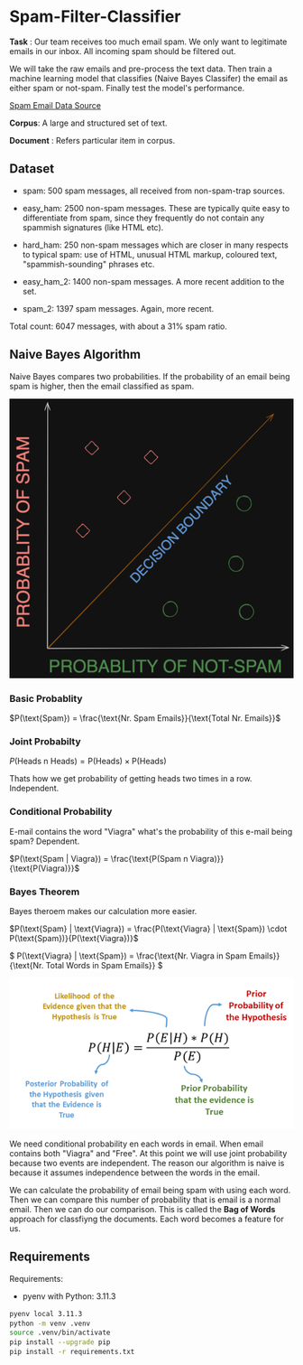 # Spam-Filter-Classifier

**Task** : Our team receives too much email spam. We only want to legitimate emails in our inbox. All incoming spam should be filtered out.


We will take the raw emails and pre-process the text data. Then train a machine learning model that classifies (Naive Bayes Classifer) the email as either spam or not-spam. Finally test the model's performance.


[Spam Email Data Source](https://spamassassin.apache.org/)

**Corpus**: A large and structured set of text.

**Document** : Refers particular item in corpus.


## Dataset

  - spam: 500 spam messages, all received from non-spam-trap sources.

  - easy_ham: 2500 non-spam messages.  These are typically quite easy to
    differentiate from spam, since they frequently do not contain any spammish
    signatures (like HTML etc).

  - hard_ham: 250 non-spam messages which are closer in many respects to
    typical spam: use of HTML, unusual HTML markup, coloured text,
    "spammish-sounding" phrases etc.

  - easy_ham_2: 1400 non-spam messages.  A more recent addition to the set.

  - spam_2: 1397 spam messages.  Again, more recent.

Total count: 6047 messages, with about a 31% spam ratio.

## Naive Bayes Algorithm

Naive Bayes compares two probabilities. If the probability of an email being spam is higher, then the email classified as spam. 

![Probability Graph](images/graph_prob.png)

### Basic Probablity

$P(\text{Spam}) = \frac{\text{Nr. Spam Emails}}{\text{Total Nr. Emails}}$

### Joint Probabilty

$P(\text{Heads n Heads}) ={\text{P(Heads)}} \times{\text{P(Heads)}}$

Thats how we get probability of getting heads two times in a row. Independent.

### Conditional Probability 

E-mail contains the word "Viagra" what's the probability of this e-mail being spam? Dependent.

$P(\text{Spam | Viagra}) = \frac{\text{P(Spam n Viagra)}}{\text{P(Viagra)}}$

### Bayes Theorem

Bayes theroem makes our calculation more easier.

$P(\text{Spam} | \text{Viagra}) = \frac{P(\text{Viagra} | \text{Spam}) \cdot P(\text{Spam})}{P(\text{Viagra})}$

$ P(\text{Viagra} | \text{Spam}) = \frac{\text{Nr. Viagra in Spam Emails}}{\text{Nr. Total Words in Spam Emails}} $

![Naive Bayes](images/prob.png)

We need conditional probability en each words in email. When email contains both "Viagra" and "Free". At this point we will use joint probability because two events are independent. The reason our algorithm is naive is because it assumes independence between the words in the email. 

We can calculate the probability of email being spam with using each word. Then we can compare this number of probability that is email is a normal email. Then we can do our comparison. This is called the **Bag of Words** approach for classfiyng the documents.
Each word becomes a feature for us. 

## Requirements

Requirements:
- pyenv with Python: 3.11.3


```Bash
pyenv local 3.11.3
python -m venv .venv
source .venv/bin/activate
pip install --upgrade pip
pip install -r requirements.txt
```
